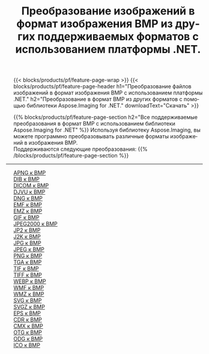 ﻿---
title: Преобразование изображений в формат изображения BMP из других поддерживаемых форматов с использованием платформы .NET. 
weight: 3920
url: /ru/net/conversion/to/bmp 
lang: ru
langdirlevel: 2
locales: zh-hans,ja,it,ru,de,es,fr,nl,id,lt,pl,pt,vi,tr,ko,zh-hant,ar,hi,th,sv,cs,uk,he
description: Используя библиотеку Aspose.Imaging for .NET, можно легко преобразовать в BMP другие поддерживаемые форматы изображений.
---

{{< blocks/products/pf/feature-page-wrap >}}
{{< blocks/products/pf/feature-page-header h1="Преобразование файлов изображений в формат изображения BMP с использованием платформы .NET." h2="Преобразование в формат BMP из других форматов с помощью библиотеки Aspose.Imaging for .NET." downloadText="Скачать" >}}


{{% blocks/products/pf/feature-page-section  h2="Все поддерживаемые преобразования в формат BMP с использованием библиотеки Aspose.Imaging for .NET" %}}
Используя библиотеку Aspose.Imaging, вы можете программно преобразовывать различные форматы изображений в изображения BMP.
<br/>
Поддерживаются следующие преобразования:
{{% /blocks/products/pf/feature-page-section %}}
<div class="container-fluid productfamilypage bg-gray">
    <div class="convertypes bg-gray agp-content section">
        <div class="container">
		<hr style="margin-left:-20px;"/>
		<div class="row other-converters">
		    <div class='col-md-2 other-converter remove-lp remove-rp'><a href="/imaging/ru/net/conversion/apng-to-bmp" >APNG к BMP</a></div>
<div class='col-md-2 other-converter remove-lp remove-rp'><a href="/imaging/ru/net/conversion/dib-to-bmp" >DIB к BMP</a></div>
<div class='col-md-2 other-converter remove-lp remove-rp'><a href="/imaging/ru/net/conversion/dicom-to-bmp" >DICOM к BMP</a></div>
<div class='col-md-2 other-converter remove-lp remove-rp'><a href="/imaging/ru/net/conversion/djvu-to-bmp" >DJVU к BMP</a></div>
<div class='col-md-2 other-converter remove-lp remove-rp'><a href="/imaging/ru/net/conversion/dng-to-bmp" >DNG к BMP</a></div>
<div class='col-md-2 other-converter remove-lp remove-rp'><a href="/imaging/ru/net/conversion/emf-to-bmp" >EMF к BMP</a></div>
<div class='col-md-2 other-converter remove-lp remove-rp'><a href="/imaging/ru/net/conversion/emz-to-bmp" >EMZ к BMP</a></div>
<div class='col-md-2 other-converter remove-lp remove-rp'><a href="/imaging/ru/net/conversion/gif-to-bmp" >GIF к BMP</a></div>
<div class='col-md-2 other-converter remove-lp remove-rp'><a href="/imaging/ru/net/conversion/jpeg2000-to-bmp" >JPEG2000 к BMP</a></div>
<div class='col-md-2 other-converter remove-lp remove-rp'><a href="/imaging/ru/net/conversion/jp2-to-bmp" >JP2 к BMP</a></div>
<div class='col-md-2 other-converter remove-lp remove-rp'><a href="/imaging/ru/net/conversion/j2k-to-bmp" >J2K к BMP</a></div>
<div class='col-md-2 other-converter remove-lp remove-rp'><a href="/imaging/ru/net/conversion/jpg-to-bmp" >JPG к BMP</a></div>
<div class='col-md-2 other-converter remove-lp remove-rp'><a href="/imaging/ru/net/conversion/jpeg-to-bmp" >JPEG к BMP</a></div>
<div class='col-md-2 other-converter remove-lp remove-rp'><a href="/imaging/ru/net/conversion/png-to-bmp" >PNG к BMP</a></div>
<div class='col-md-2 other-converter remove-lp remove-rp'><a href="/imaging/ru/net/conversion/tga-to-bmp" >TGA к BMP</a></div>
<div class='col-md-2 other-converter remove-lp remove-rp'><a href="/imaging/ru/net/conversion/tif-to-bmp" >TIF к BMP</a></div>
<div class='col-md-2 other-converter remove-lp remove-rp'><a href="/imaging/ru/net/conversion/tiff-to-bmp" >TIFF к BMP</a></div>
<div class='col-md-2 other-converter remove-lp remove-rp'><a href="/imaging/ru/net/conversion/webp-to-bmp" >WEBP к BMP</a></div>
<div class='col-md-2 other-converter remove-lp remove-rp'><a href="/imaging/ru/net/conversion/wmf-to-bmp" >WMF к BMP</a></div>
<div class='col-md-2 other-converter remove-lp remove-rp'><a href="/imaging/ru/net/conversion/wmz-to-bmp" >WMZ к BMP</a></div>
<div class='col-md-2 other-converter remove-lp remove-rp'><a href="/imaging/ru/net/conversion/svg-to-bmp" >SVG к BMP</a></div>
<div class='col-md-2 other-converter remove-lp remove-rp'><a href="/imaging/ru/net/conversion/svgz-to-bmp" >SVGZ к BMP</a></div>
<div class='col-md-2 other-converter remove-lp remove-rp'><a href="/imaging/ru/net/conversion/eps-to-bmp" >EPS к BMP</a></div>
<div class='col-md-2 other-converter remove-lp remove-rp'><a href="/imaging/ru/net/conversion/cdr-to-bmp" >CDR к BMP</a></div>
<div class='col-md-2 other-converter remove-lp remove-rp'><a href="/imaging/ru/net/conversion/cmx-to-bmp" >CMX к BMP</a></div>
<div class='col-md-2 other-converter remove-lp remove-rp'><a href="/imaging/ru/net/conversion/otg-to-bmp" >OTG к BMP</a></div>
<div class='col-md-2 other-converter remove-lp remove-rp'><a href="/imaging/ru/net/conversion/odg-to-bmp" >ODG к BMP</a></div>
<div class='col-md-2 other-converter remove-lp remove-rp'><a href="/imaging/ru/net/conversion/ico-to-bmp" >ICO к BMP</a></div>
                </div>
        </div>
    </div>
</div>
<br/>

